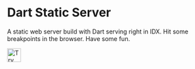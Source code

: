 # Dart Static Server
A static web server build with Dart serving right in IDX. Hit some breakpoints in the browser. Have some fun.

<a href="https://idx.google.com/new?template=https://github.com/davideast/awesome-idx/tree/main/dart-static-server">
  <img height="32" alt="Try in IDX" src="https://cdn.idx.dev/btn/try_dark_32.svg">
</a>
